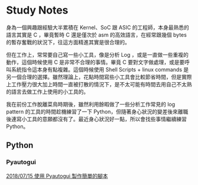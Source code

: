 # Study Notes

身為一個興趣跟經驗大半累積在 Kernel、SoC 跟 ASIC 的工程師，本身最熟悉的語言其實是 C ，畢竟暫時 C 還是僅次於 asm 的高效語言，在經常跟幾個 bytes 的暫存奮戰的狀況下，往這方面精進其實是很合理的。

但在工作上，常常要自己寫一些小工具，像是分析 Log ，或是一直做一些重複的動作，這個時候使用 C 是非常不合理的事情。畢竟 C 要對文字做處理，或是要呼叫系統指令這本身有點複雜。這個時候使用 Shell Scripts + linux commands 是另一個合理的選擇。雖然理論上，花點時間寫些小工具會比較節省時間，但是實際上工作壓力很大加上時間一直被打散的情況下，是不太可能有時間去用自己不太熟的語言去做工作上使用的小工具的。

我在前份工作脫離菜鳥時期後，雖然利用餘暇做了一些分析工作常見的 log pattern 的工具的時間趁機練習了一下 Python，但隨著身心狀況的變差後來離職後連寫小工具的意願都沒有了。最近身心狀況好一點，所以會找些事情繼續練習 Python。

## Python
### Pyautogui
[2018/07/15 使用 Pyautogui 製作簡單的腳本](./python/pyautogui/20180715_pyautogui.md)
